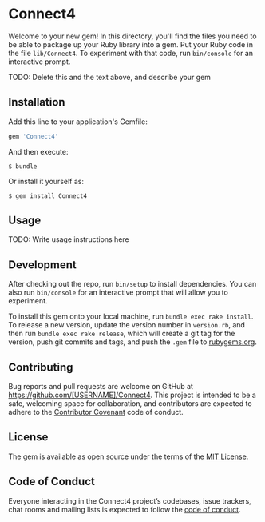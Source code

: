 # Connect4

Welcome to your new gem! In this directory, you'll find the files you need to be able to package up your Ruby library into a gem. Put your Ruby code in the file `lib/Connect4`. To experiment with that code, run `bin/console` for an interactive prompt.

TODO: Delete this and the text above, and describe your gem

## Installation

Add this line to your application's Gemfile:

```ruby
gem 'Connect4'
```

And then execute:

    $ bundle

Or install it yourself as:

    $ gem install Connect4

## Usage

TODO: Write usage instructions here

## Development

After checking out the repo, run `bin/setup` to install dependencies. You can also run `bin/console` for an interactive prompt that will allow you to experiment.

To install this gem onto your local machine, run `bundle exec rake install`. To release a new version, update the version number in `version.rb`, and then run `bundle exec rake release`, which will create a git tag for the version, push git commits and tags, and push the `.gem` file to [rubygems.org](https://rubygems.org).

## Contributing

Bug reports and pull requests are welcome on GitHub at https://github.com/[USERNAME]/Connect4. This project is intended to be a safe, welcoming space for collaboration, and contributors are expected to adhere to the [Contributor Covenant](http://contributor-covenant.org) code of conduct.

## License

The gem is available as open source under the terms of the [MIT License](https://opensource.org/licenses/MIT).

## Code of Conduct

Everyone interacting in the Connect4 project’s codebases, issue trackers, chat rooms and mailing lists is expected to follow the [code of conduct](https://github.com/[USERNAME]/Connect4/blob/master/CODE_OF_CONDUCT.md).
